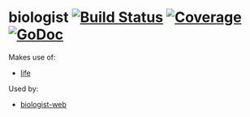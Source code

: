 # biologist [![Build Status](https://travis-ci.org/HokieGeek/biologist.svg?branch=master)](https://travis-ci.org/HokieGeek/biologist) [![Coverage](http://gocover.io/_badge/gitlab.com/HokieGeek/biologist?0)](http://gocover.io/gitlab.com/HokieGeek/biologist) [![GoDoc](http://godoc.org/gitlab.com/hokiegeek/biologist?status.png)](http://godoc.org/gitlab.com/hokiegeek/biologist)

Makes use of:
- [life](https://gitlab.com/HokieGeek/life)

Used by:
- [biologist-web](https://gitlab.com/HokieGeek/biologist-web)
